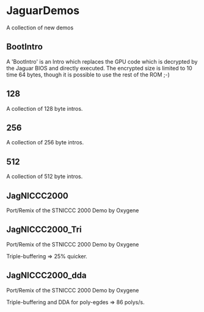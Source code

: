 # JaguarDemos
A collection of new demos

## BootIntro

A 'BootIntro' is an Intro which replaces the GPU code which is decrypted by
the Jaguar BIOS and directly executed.
The encrypted size is limited to 10 time 64 bytes, though it is possible to
use the rest of the ROM ;-)

## 128

A collection of 128 byte intros.

## 256

A collection of 256 byte intros.

## 512

A collection of 512 byte intros.

## JagNICCC2000

Port/Remix of the STNICCC 2000 Demo by Oxygene

## JagNICCC2000_Tri

Port/Remix of the STNICCC 2000 Demo by Oxygene

Triple-buffering => 25% quicker.

## JagNICCC2000_dda

Port/Remix of the STNICCC 2000 Demo by Oxygene

Triple-buffering and DDA for poly-egdes => 86 polys/s.
